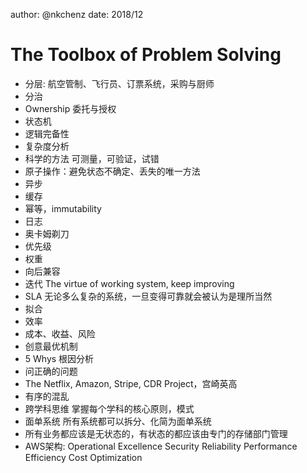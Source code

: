 author: @nkchenz date: 2018/12

# The Toolbox of Problem Solving

- 分层: 航空管制、飞行员、订票系统，采购与厨师
- 分治
- Ownership 委托与授权
- 状态机
- 逻辑完备性
- 复杂度分析
- 科学的方法 可测量，可验证，试错
- 原子操作：避免状态不确定、丢失的唯一方法
- 异步
- 缓存
- 幂等，immutability
- 日志
- 奥卡姆剃刀
- 优先级
- 权重
- 向后兼容
- 迭代 The virtue of working system, keep improving
- SLA 无论多么复杂的系统，一旦变得可靠就会被认为是理所当然
- 拟合
- 效率
- 成本、收益、风险
- 创意最优机制
- 5 Whys 根因分析
- 问正确的问题
- The Netflix, Amazon, Stripe, CDR Project，宫崎英高
- 有序的混乱
- 跨学科思维 掌握每个学科的核心原则，模式
- 面单系统 所有系统都可以拆分、化简为面单系统
- 所有业务都应该是无状态的，有状态的都应该由专门的存储部门管理
- AWS架构:
    Operational Excellence
    Security
    Reliability
    Performance Efficiency
    Cost Optimization
